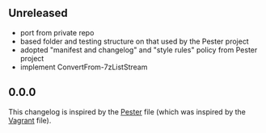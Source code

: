 ## Unreleased
 - port from private repo
 - based folder and testing structure on that used by the Pester project
 - adopted "manifest and changelog" and "style rules" policy from Pester project
 - implement ConvertFrom-7zListStream

## 0.0.0

This changelog is inspired by the 
[Pester](https://github.com/pester/Pester/blob/master/CHANGELOG.md) file 
(which was inspired by the
[Vagrant](https://github.com/mitchellh/vagrant/blob/master/CHANGELOG.md) 
file).
